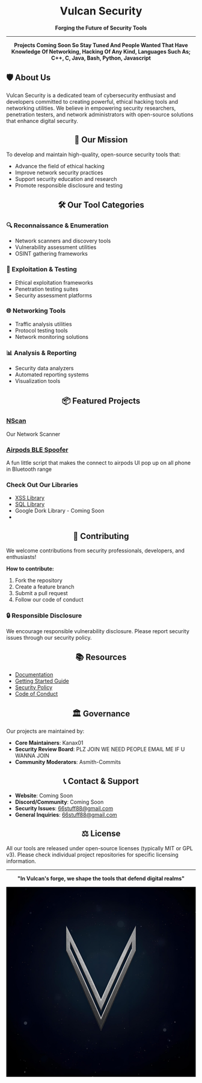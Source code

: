 <div align="center">

#  Vulcan Security

**Forging the Future of Security Tools**

---

**Projects Coming Soon So Stay Tuned And People Wanted That Have Knowledge Of Networking, Hacking Of Any Kind, Languages Such As; C++, C, Java, Bash, Python, Javascript**

</div>

## 🛡️ About Us

Vulcan Security is a dedicated team of cybersecurity enthusiast and developers committed to creating powerful, ethical hacking tools and networking utilities. We believe in empowering security researchers, penetration testers, and network administrators with open-source solutions that enhance digital security.

<div align="center">

## 🚀 Our Mission

</div>

To develop and maintain high-quality, open-source security tools that:
- Advance the field of ethical hacking
- Improve network security practices
- Support security education and research
- Promote responsible disclosure and testing

<div align="center">

## 🛠️ Our Tool Categories

</div>

### 🔍 Reconnaissance & Enumeration
- Network scanners and discovery tools
- Vulnerability assessment utilities
- OSINT gathering frameworks

### 🔐 Exploitation & Testing
- Ethical exploitation frameworks
- Penetration testing suites
- Security assessment platforms

### 🌐 Networking Tools
- Traffic analysis utilities
- Protocol testing tools
- Network monitoring solutions

### 📊 Analysis & Reporting
- Security data analyzers
- Automated reporting systems
- Visualization tools

<div align="center">

## 📦 Featured Projects

</div>

### [NScan](https://github.com/Vulcan-Security/Nscan-Dev)
Our Network Scanner

### [Airpods BLE Spoofer](https://github.com/Vulcan-Security/Airpods-BLE-Spoofer)
A fun little script that makes the connect to airpods UI pop up on all phone in Bluetooth range

### Check Out Our Libraries
- [XSS Library](github.com/Vulcan-Security/XSS-Library)
- [SQL Library](github.com/Vulcan-Security/SQLi-Library)
- Google Dork Library - Coming Soon
- 
<div align="center">

## 🤝 Contributing

</div>

We welcome contributions from security professionals, developers, and enthusiasts! 

**How to contribute:**
1. Fork the repository
2. Create a feature branch
3. Submit a pull request
4. Follow our code of conduct

### 🔒 Responsible Disclosure
We encourage responsible vulnerability disclosure. Please report security issues through our security policy.

<div align="center">

## 📚 Resources

</div>

- [Documentation](link-to-docs)
- [Getting Started Guide](link-to-guide)
- [Security Policy](link-to-security-policy)
- [Code of Conduct](link-to-conduct)

<div align="center">

## 🏛️ Governance

</div>

Our projects are maintained by:
- **Core Maintainers**: Kanax01
- **Security Review Board**: PLZ JOIN WE NEED PEOPLE EMAIL ME IF U WANNA JOIN
- **Community Moderators**: Asmith-Commits

<div align="center">

## 📞 Contact & Support

</div>

- **Website**: Coming Soon
- **Discord/Community**: Coming Soon
- **Security Issues**: 66stuff88@gmail.com
- **General Inquiries**: 66stuff88@gmail.com

<div align="center">

## ⚖️ License

</div>

All our tools are released under open-source licenses (typically MIT or GPL v3). Please check individual project repositories for specific licensing information.

---

<div align="center">

**"In Vulcan's forge, we shape the tools that defend digital realms"**

</div>
<img align="center" src="vulcan.png">
